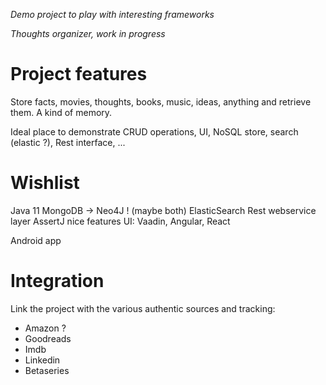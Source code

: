 _Demo project to play with interesting frameworks_

_Thoughts organizer, work in progress_

# Project features

Store facts, movies, thoughts, books, music, ideas, anything and retrieve them. A kind of memory.

Ideal place to demonstrate CRUD operations, UI, NoSQL store, search (elastic ?), Rest interface, ...

# Wishlist

Java 11
MongoDB -> Neo4J ! (maybe both)
ElasticSearch
Rest webservice layer
AssertJ nice features
UI: Vaadin, Angular, React

Android app

# Integration

Link the project with the various authentic sources and tracking:
 
* Amazon ?
* Goodreads
* Imdb
* Linkedin
* Betaseries

